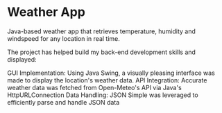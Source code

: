 # Weather App

Java-based weather app that retrieves temperature, humidity and windspeed for any location in real time.

The project has helped build my back-end development skills and displayed:

GUI Implementation: Using Java Swing, a visually pleasing interface was made to display the location's weather data.
API Integration: Accurate weather data was fetched from Open-Meteo's API via Java's HttpURLConnection
Data Handling: JSON Simple was leveraged to efficiently parse and handle JSON data
